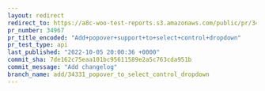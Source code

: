 ```yaml
---
layout: redirect
redirect_to: https://a8c-woo-test-reports.s3.amazonaws.com/public/pr/34967/api/index.html
pr_number: 34967
pr_title_encoded: "Add+popover+support+to+select+control+dropdown"
pr_test_type: api
last_published: "2022-10-05 20:00:36 +0000"
commit_sha: 7de162c75eaa101bc95611589e2a5c763cda951b
commit_message: "Add changelog"
branch_name: add/34331_popover_to_select_control_dropdown
---
```

